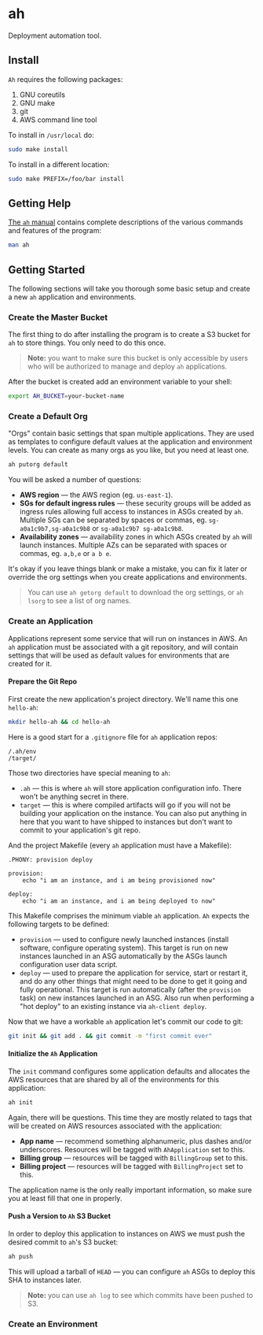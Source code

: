 # ah

Deployment automation tool.

## Install

`Ah` requires the following packages:

1. GNU coreutils
1. GNU make
1. git
1. AWS command line tool

To install in `/usr/local` do:

```bash
sudo make install
```

To install in a different location:

```bash
sudo make PREFIX=/foo/bar install
```

## Getting Help

[The `ah` manual][manpage] contains complete descriptions of the various
commands and features of the program:

```bash
man ah
```

## Getting Started

The following sections will take you thorough some basic setup and create a
new `ah` application and environments.

### Create the Master Bucket

The first thing to do after installing the program is to create a S3 bucket
for `ah` to store things. You only need to do this once.

> **Note:** you want to make sure this bucket is only accessible by users who
> will be authorized to manage and deploy `ah` applications.

After the bucket is created add an environment variable to your shell:

```bash
export AH_BUCKET=your-bucket-name
```

### Create a Default Org

"Orgs" contain basic settings that span multiple applications. They are used
as templates to configure default values at the application and environment
levels. You can create as many orgs as you like, but you need at least one.

```bash
ah putorg default
```

You will be asked a number of questions:

* **AWS region** &mdash; the AWS region (eg. `us-east-1`).
* **SGs for default ingress rules** &mdash; these security groups will be added
  as ingress rules allowing full access to instances in ASGs created by `ah`.
  Multiple SGs can be separated by spaces or commas, eg. `sg-a0a1c9b7,sg-a0a1c9b8`
  or `sg-a0a1c9b7 sg-a0a1c9b8`.
* **Availability zones** &mdash; availability zones in which ASGs created by
  `ah` will launch instances. Multiple AZs can be separated with spaces or
  commas, eg. `a,b,e` or `a b e`.

It's okay if you leave things blank or make a mistake, you can fix it later or
override the org settings when you create applications and environments.

> You can use `ah getorg default` to download the org settings, or `ah lsorg`
> to see a list of org names.

### Create an Application

Applications represent some service that will run on instances in AWS. An `ah`
application must be associated with a git repository, and will contain settings
that will be used as default values for environments that are created for it.

#### Prepare the Git Repo

First create the new application's project directory. We'll name this one
`hello-ah`:

```bash
mkdir hello-ah && cd hello-ah
```

Here is a good start for a `.gitignore` file for `ah` application repos:

```
/.ah/env
/target/
```

Those two directories have special meaning to `ah`:

* `.ah` &mdash; this is where `ah` will store application configuration info.
  There won't be anything secret in there.
* `target` &mdash; this is where compiled artifacts will go if you will not be
  building your application on the instance. You can also put anything in here
  that you want to have shipped to instances but don't want to commit to your
  application's git repo.

And the project Makefile (every `ah` application must have a Makefile):

```make
.PHONY: provision deploy

provision:
    echo "i am an instance, and i am being provisioned now"

deploy:
    echo "i am an instance, and i am being deployed to now"
```

This Makefile comprises the minimum viable `ah` application. `Ah` expects the
following targets to be defined:

* `provision` &mdash; used to configure newly launched instances (install
  software, configure operating system). This target is run on new instances
  launched in an ASG automatically by the ASGs launch configuration user data
  script.
* `deploy` &mdash; used to prepare the application for service, start or
  restart it, and do any other things that might need to be done to get it
  going and fully operational. This target is run automatically (after the
  `provision` task) on new instances launched in an ASG. Also run when
  performing a "hot deploy" to an existing instance via `ah-client deploy`.

Now that we have a workable `ah` application let's commit our code to git:

```bash
git init && git add . && git commit -m "first commit ever"
```

#### Initialize the `Ah` Application

The `init` command configures some application defaults and allocates the AWS
resources that are shared by all of the environments for this application:

```bash
ah init
```

Again, there will be questions. This time they are mostly related to tags that
will be created on AWS resources associated with the application:

* **App name** &mdash; recommend something alphanumeric, plus dashes and/or
  underscores. Resources will be tagged with `AhApplication` set to this.
* **Billing group** &mdash; resources will be tagged with `BillingGroup` set
  to this.
* **Billing project** &mdash; resources will be tagged with `BillingProject`
  set to this.

The application name is the only really important information, so make sure you
at least fill that one in properly.

#### Push a Version to `Ah` S3 Bucket

In order to deploy this application to instances on AWS we must push the
desired commit to `ah`'s S3 bucket:

```bash
ah push
```

This will upload a tarball of `HEAD` &mdash; you can configure `ah` ASGs to
deploy this SHA to instances later.

> **Note:** you can use `ah log` to see which commits have been pushed to S3.

### Create an Environment

[manpage]: http://htmlpreview.github.io/?https://raw.githubusercontent.com/adzerk/ah/master/doc/ah.1.html
